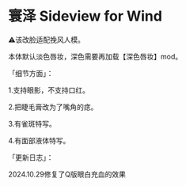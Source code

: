 # 寰泽 Sideview for Wind
⚠️该改脸适配挽风人模。

本体默认淡色唇妆，深色需要再加载【深色唇妆】mod。



「细节方面」：

1.支持眼影，不支持口红。

2.把睫毛膏改为了嘴角的痣。

3.有雀斑特写。

4.有面部液体特写。


「更新日志」：

2024.10.29修复了Q版眼白充血的效果
